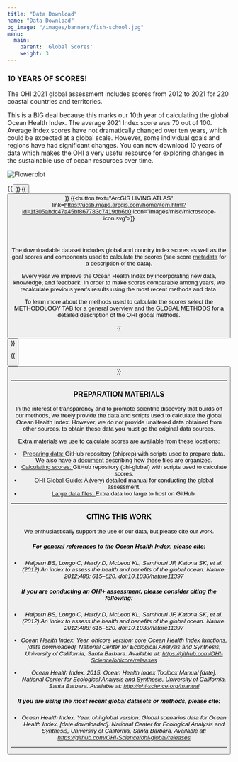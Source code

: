 ```yaml
---
title: "Data Download"
name: "Data Download"
bg_image: "/images/banners/fish-school.jpg"
menu:
  main:
    parent: 'Global Scores'
    weight: 3
---
```


### 10 YEARS OF SCORES! 

The OHI 2021 global assessment includes scores from 2012 to 2021 for 220 coastal countries and territories.  

This is a BIG deal because this marks our 10th year of calculating the global Ocean Health Index. The average 2021 Index score was 70 out of 100. Average Index scores have not dramatically changed over ten years, which could be expected at a global scale. However, some individual goals and regions have had significant changes. You can now download 10 years of data which makes the OHI a very useful resource for exploring changes in the sustainable use of ocean resources over time.

![Flowerplot](/images/flower_GlobalAverage.png)

{{<button text="Download Scores" link=data/scores.csv icon="images/misc/download-icon.svg">}}
{{<button text="Supplemental Results" link=https://ohi-science.org/ohiprep_v2021/Reference/methods_and_results/Supplement_Results.html icon="images/flower_plot.png">}}
{{<button text="ArcGIS LIVING ATLAS" link=https://ucsb.maps.arcgis.com/home/item.html?id=1f305abdc47a45bf867783c7419db6d0 icon="images/misc/microscope-icon.svg">}}


<br>
<br>

The downloadable dataset includes global and country index scores as well as the goal scores and components used to calculate the scores (see score [metadata](https://github.com/OHI-Science/ohi-global/blob/draft/yearly_results/README.md#global-ohi-score-metadata) for a description of the data). 


Every year we improve the Ocean Health Index by incorporating new data, knowledge, and feedback. In order to make scores comparable among years, we recalculate previous year's results using the most recent methods and data. 

To learn more about the methods used to calculate the scores select the METHODOLOGY TAB for a general overview and the GLOBAL METHODS for a detailed description of the OHI global methods. 

{{<button text="METHODOLOGY TAB" link=/methodology icon="images/misc/microscope-icon.svg">}}

{{<button text="GLOBAL METHODS" link=https://ohi-science.org/ohiprep_v2021/Reference/methods_and_results/Supplement.html icon="images/misc/microscope-icon.svg">}}

----

### PREPARATION MATERIALS 

In the interest of transparency and to promote scientific discovery that builds off our methods, we freely provide the data and scripts used to calculate the global Ocean Health Index. However, we do not provide unaltered data obtained from other sources, to obtain these data you must go the original data sources.

Extra materials we use to calculate scores are available from these locations:

- [Preparing data: ](https://github.com/OHI-Science/ohiprep_v2021) GitHub repository (ohiprep) with scripts used to prepare data. We also have a [document](https://github.com/OHI-Science/ohiprep_v2021/blob/gh-pages/Reference/SOP_dataOrganization/dataOrganization_SOP.md) describing how these files are organized.  
- [Calculating scores: ](https://github.com/OHI-Science/ohi-global/releases) GitHub repository (ohi-global) with scripts used to calculate scores.
- [OHI Global Guide: ](http://ohi-science.org/ohi-global-guide/index.html) A (very) detailed manual for conducting the global assessment.
- [Large data files: ](https://mazu.nceas.ucsb.edu/data/) Extra data too large to host on GitHub.

----

### CITING THIS WORK  

We enthusiastically support the use of our data, but please cite our work.

##### For general references to the Ocean Health Index, please cite:

* *Halpern BS, Longo C, Hardy D, McLeod KL, Samhouri JF, Katona SK, et al. (2012) An index to assess the health and benefits of the global ocean. Nature. 2012;488: 615–620. doi:10.1038/nature11397*
  

##### If you are conducting an OHI+ assessment, please consider citing the following:

* *Halpern BS, Longo C, Hardy D, McLeod KL, Samhouri JF, Katona SK, et al. (2012) An index to assess the health and benefits of the global ocean. Nature. 2012;488: 615–620. doi:10.1038/nature11397*

* *Ocean Health Index. Year. ohicore version: core Ocean Health Index functions, [date downloaded]. National Center for Ecological Analysis and Synthesis, University of California, Santa Barbara. Available at: https://github.com/OHI-Science/ohicore/releases*
  
* *Ocean Health Index. 2015. Ocean Health Index Toolbox Manual [date]. National Center for Ecological Analysis and Synthesis, University of California, Santa Barbara. Available at: http://ohi-science.org/manual* 
  
  
##### If you are using the most recent global datasets or methods, please cite:
  
* *Ocean Health Index. Year. ohi-global version: Global scenarios data for Ocean Health Index, [date downloaded]. National Center for Ecological Analysis and Synthesis, University of California, Santa Barbara. Available at: https://github.com/OHI-Science/ohi-global/releases*
  
---- 

